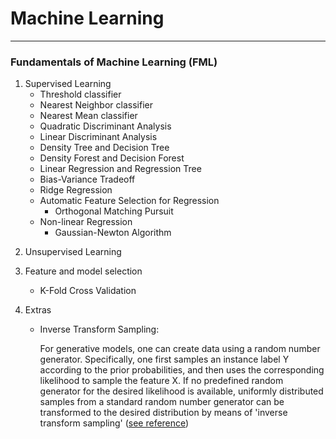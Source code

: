 # Machine Learning

***

### Fundamentals of Machine Learning (FML)

1. Supervised Learning
    * Threshold classifier
    * Nearest Neighbor classifier
    * Nearest Mean classifier
    * Quadratic Discriminant Analysis
    * Linear Discriminant Analysis
    * Density Tree and Decision Tree
    * Density Forest and Decision Forest
    * Linear Regression and Regression Tree
    * Bias-Variance Tradeoff
    * Ridge Regression
    * Automatic Feature Selection for Regression
      * Orthogonal Matching Pursuit
    * Non-linear Regression
      * Gaussian-Newton Algorithm 
<!--       * Levenberg–Marquardt Algorithm -->

2. Unsupervised Learning

3. Feature and model selection
    * K-Fold Cross Validation

4. Extras
    * Inverse Transform Sampling: 
      
      For generative models, one can create data using a random number generator.
      Specifically, one first samples an instance label Y according to the prior probabilities,
      and then uses the corresponding likelihood to sample the feature X. If no predefined random
      generator for the desired likelihood is available, uniformly distributed samples from a
      standard random number generator can be transformed to the desired distribution by means of
      'inverse transform sampling' ([see reference](https://en.wikipedia.org/wiki/Inverse_transform_sampling))

    
